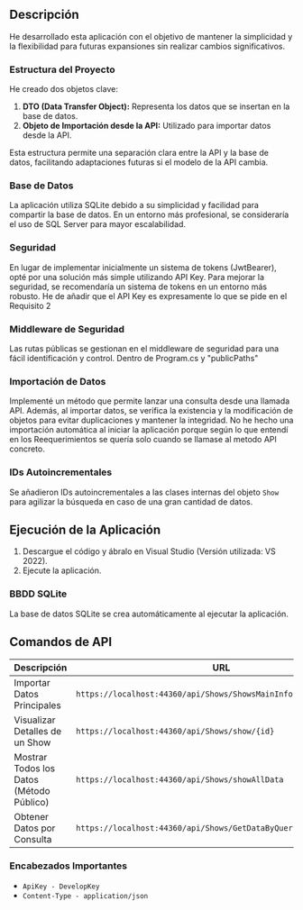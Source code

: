 ## Descripción

He desarrollado esta aplicación con el objetivo de mantener la simplicidad y la flexibilidad para futuras expansiones sin realizar cambios significativos.

### Estructura del Proyecto

He creado dos objetos clave:

1. **DTO (Data Transfer Object):** Representa los datos que se insertan en la base de datos.
2. **Objeto de Importación desde la API:** Utilizado para importar datos desde la API.

Esta estructura permite una separación clara entre la API y la base de datos, facilitando adaptaciones futuras si el modelo de la API cambia.

### Base de Datos

La aplicación utiliza SQLite debido a su simplicidad y facilidad para compartir la base de datos. En un entorno más profesional, se consideraría el uso de SQL Server para mayor escalabilidad.

### Seguridad

En lugar de implementar inicialmente un sistema de tokens (JwtBearer), opté por una solución más simple utilizando API Key. Para mejorar la seguridad, se recomendaría un sistema de tokens en un entorno más robusto.
He de añadir que el API Key es expresamente lo que se pide en el Requisito 2

### Middleware de Seguridad

Las rutas públicas se gestionan en el middleware de seguridad para una fácil identificación y control. Dentro de Program.cs y "publicPaths"

### Importación de Datos

Implementé un método que permite lanzar una consulta desde una llamada API. Además, al importar datos, se verifica la existencia y la modificación de objetos para evitar duplicaciones y mantener la integridad.
No he hecho una importación automática al iniciar la aplicación porque según lo que entendí en los Reequerimientos se quería solo cuando se llamase al metodo API concreto.

### IDs Autoincrementales

Se añadieron IDs autoincrementales a las clases internas del objeto `Show` para agilizar la búsqueda en caso de una gran cantidad de datos.

## Ejecución de la Aplicación

1. Descargue el código y ábralo en Visual Studio (Versión utilizada: VS 2022).
2. Ejecute la aplicación.

### BBDD SQLite

La base de datos SQLite se crea automáticamente al ejecutar la aplicación.

## Comandos de API

| Descripción                       | URL                                              |
| ----------------------------------| --------------------------------------------------|
| Importar Datos Principales         | `https://localhost:44360/api/Shows/ShowsMainInformationAndImport` |
| Visualizar Detalles de un Show     | `https://localhost:44360/api/Shows/show/{id}`                     |
| Mostrar Todos los Datos (Método Público) | `https://localhost:44360/api/Shows/showAllData`              |
| Obtener Datos por Consulta         | `https://localhost:44360/api/Shows/GetDataByQuery`               |

### Encabezados Importantes

- `ApiKey - DevelopKey`
- `Content-Type - application/json`


